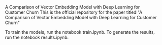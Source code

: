 A Comparison of Vector Embedding Model with Deep Learning for Customer Churn
This is the official repository for the paper titled "A Comparison of Vector Embedding Model with Deep Learning for Customer Churn"

To train the models, run the notebook train.ipynb. To generate the results, run the notebook results.ipynb.
